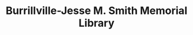 ---
layout: repo
title: "Burrillville-Jesse M. Smith Memorial Library"
id: 100
permalink: repos/100/
---